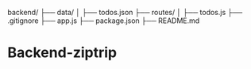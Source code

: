 backend/
├── data/
│   ├── todos.json
├── routes/
│   ├── todos.js
├── .gitignore
├── app.js
├── package.json
├── README.md
# Backend-ziptrip
